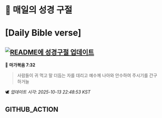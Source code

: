 # 🙏 매일의 성경 구절
# [Daily Bible verse]
## [![README에 성경구절 업데이트](https://github.com/DONGSUKA/first_test/actions/workflows/update-readme-bible.yml/badge.svg)](https://github.com/DONGSUKA/first_test/actions/workflows/update-readme-bible.yml)
<!-- START_BIBLE_VERSE -->
📖 **마가복음 7:32**
> 사람들이 귀 먹고 말 더듬는 자를 데리고 예수께 나아와 안수하여 주시기를 간구하거늘

🕊️ _업데이트 시각: 2025-10-13 22:48:53 KST_
  <!-- END_BIBLE_VERSE -->
## GITHUB_ACTION
